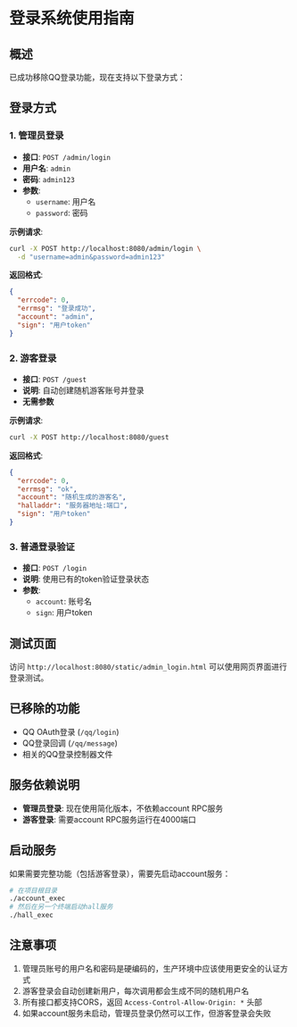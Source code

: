 # 登录系统使用指南

## 概述
已成功移除QQ登录功能，现在支持以下登录方式：

## 登录方式

### 1. 管理员登录
- **接口**: `POST /admin/login`
- **用户名**: `admin`
- **密码**: `admin123`
- **参数**:
  - `username`: 用户名
  - `password`: 密码

**示例请求**:
```bash
curl -X POST http://localhost:8080/admin/login \
  -d "username=admin&password=admin123"
```

**返回格式**:
```json
{
  "errcode": 0,
  "errmsg": "登录成功",
  "account": "admin",
  "sign": "用户token"
}
```

### 2. 游客登录
- **接口**: `POST /guest`
- **说明**: 自动创建随机游客账号并登录
- **无需参数**

**示例请求**:
```bash
curl -X POST http://localhost:8080/guest
```

**返回格式**:
```json
{
  "errcode": 0,
  "errmsg": "ok",
  "account": "随机生成的游客名",
  "halladdr": "服务器地址:端口",
  "sign": "用户token"
}
```

### 3. 普通登录验证
- **接口**: `POST /login`
- **说明**: 使用已有的token验证登录状态
- **参数**:
  - `account`: 账号名
  - `sign`: 用户token

## 测试页面
访问 `http://localhost:8080/static/admin_login.html` 可以使用网页界面进行登录测试。

## 已移除的功能
- QQ OAuth登录 (`/qq/login`)
- QQ登录回调 (`/qq/message`)
- 相关的QQ登录控制器文件

## 服务依赖说明
- **管理员登录**: 现在使用简化版本，不依赖account RPC服务
- **游客登录**: 需要account RPC服务运行在4000端口

## 启动服务
如果需要完整功能（包括游客登录），需要先启动account服务：
```bash
# 在项目根目录
./account_exec
# 然后在另一个终端启动hall服务
./hall_exec
```

## 注意事项
1. 管理员账号的用户名和密码是硬编码的，生产环境中应该使用更安全的认证方式
2. 游客登录会自动创建新用户，每次调用都会生成不同的随机用户名
3. 所有接口都支持CORS，返回 `Access-Control-Allow-Origin: *` 头部
4. 如果account服务未启动，管理员登录仍然可以工作，但游客登录会失败